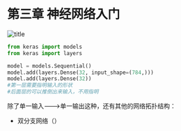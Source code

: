 # 第三章 神经网络入门
![title](https://i.loli.net/2019/04/28/5cc55f66a04c2.png)
```python
from keras import models
from keras import layers

model = models.Sequential()
model.add(layers.Dense(32, input_shape=(784,)))
model.add(layers.Dense(32))
#第一层需要指明输入的形状
#后面层的可以推倒出来输入，不用指明
```
除了单一输入--->单一输出这种，还有其他的网络拓扑结构：
- 双分支网络（）